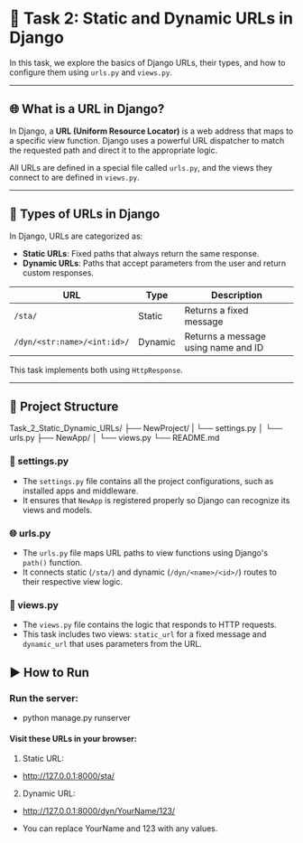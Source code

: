 # 🧩 Task 2: Static and Dynamic URLs in Django

In this task, we explore the basics of Django URLs, their types, and how to configure them using `urls.py` and `views.py`.

---

## 🌐 What is a URL in Django?

In Django, a **URL (Uniform Resource Locator)** is a web address that maps to a specific view function. Django uses a powerful URL dispatcher to match the requested path and direct it to the appropriate logic.

All URLs are defined in a special file called `urls.py`, and the views they connect to are defined in `views.py`.

---

## 🔹 Types of URLs in Django
In Django, URLs are categorized as:

- **Static URLs**: Fixed paths that always return the same response.
- **Dynamic URLs**: Paths that accept parameters from the user and return custom responses.

| URL                             | Type       | Description                              |
|---------------------------------|------------|------------------------------------------|
| `/sta/`                         | Static     | Returns a fixed message                  |
| `/dyn/<str:name>/<int:id>/`     | Dynamic    | Returns a message using name and ID      |


This task implements both using `HttpResponse`.

---

## 📁 Project Structure
Task_2_Static_Dynamic_URLs/
├── NewProject/
| └── settings.py
│ └── urls.py
├── NewApp/
│ └── views.py
└── README.md

### 🔧 settings.py

- The `settings.py` file contains all the project configurations, such as installed apps and middleware.
- It ensures that `NewApp` is registered properly so Django can recognize its views and models.

### 🌐 urls.py

- The `urls.py` file maps URL paths to view functions using Django's `path()` function.
- It connects static (`/sta/`) and dynamic (`/dyn/<name>/<id>/`) routes to their respective view logic.

### 🧠 views.py

- The `views.py` file contains the logic that responds to HTTP requests.
- This task includes two views: `static_url` for a fixed message and `dynamic_url` that uses parameters from the URL.


## ▶️ How to Run
### Run the server:
- python manage.py runserver
#### Visit these URLs in your browser:

1. Static URL:
- http://127.0.0.1:8000/sta/

2. Dynamic URL:
- http://127.0.0.1:8000/dyn/YourName/123/

- You can replace YourName and 123 with any values.
